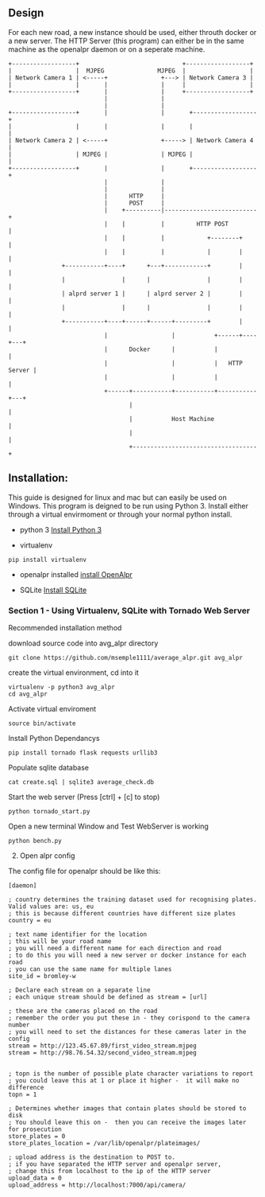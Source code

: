 ## Design

For each new road, a new instance should be used, either throuth docker or a new server.
The HTTP Server (this program) can either be in the same machine as the openalpr daemon or on a seperate machine.


    +------------------+                             +------------------+
    |                  |  MJPEG               MJPEG  |                  |
    | Network Camera 1 | <-----+               +---> | Network Camera 3 |
    |                  |       |               |     |                  |      
    +------------------+       |               |     +------------------+                                                      
                               |               |                          
                               |               |                                 
    +------------------+       |               |       +------------------+
    |                  |       |               |       |                  |
    | Network Camera 2 | <-----+               +-----> | Network Camera 4 |
    |                  | MJPEG |               | MJPEG |                  |      
    +------------------+       |               |       +------------------+      
                               |               |                                 
                               |               |                                 
                               |      HTTP     |                                 
                               |      POST     |                              
                               |    +----------|--------------------------+
                               |    |          |         HTTP POST        |
                               |    |          |            +--------+    |                              
                               |    |          |            |        |    |
                   +-----------+----+      +---+------------+        |    |
                   |                |      |                |        |    |
                   | alprd server 1 |      | alprd server 2 |        |    |
                   |                |      |                |        |    |  
                   +-----------+----+------+------+---------+        |    |
                               |                  |           +------+----+---+
                               |      Docker      |           |               |                      
                               |                  |           |   HTTP Server |                           
                               |                  |           |               |
                               +------+-----------+-----------+-----------+---+
                                      |                                   |
                                      |           Host Machine            |
                                      |                                   |
                                      +-----------------------------------+

## Installation:
This guide is designed for linux and mac but can easily be used on Windows.
This program is deigned to be run using Python 3.
Install either through a virtual envirmoment or through your normal python install.


- python 3
[Install Python 3](https://www.python.org/downloads/)

- virtualenv
```
pip install virtualenv
```

- openalpr installed
[install OpenAlpr](https://github.com/openalpr/openalpr/)

- SQLite
[Install SQLite](http://www.tutorialspoint.com/sqlite/sqlite_installation.htm)


### Section 1 - Using Virtualenv, SQLite with Tornado Web Server
Recommended installation method


download source code into avg_alpr directory
```
git clone https://github.com/msemple1111/average_alpr.git avg_alpr
```

create the virtual environment, cd into it
```
virtualenv -p python3 avg_alpr
cd avg_alpr
```

Activate virtual enviroment
```
source bin/activate
```

Install Python Dependancys
```
pip install tornado flask requests urllib3
```

Populate sqlite database

```
cat create.sql | sqlite3 average_check.db
```

Start the web server (Press [ctrl] + [c] to stop)
```
python tornado_start.py
```


Open a new terminal Window and Test WebServer is working
```
python bench.py
```


2. Open alpr config

The config file for openalpr should be like this:

```
[daemon]

; country determines the training dataset used for recognising plates.  Valid values are: us, eu
; this is because different countries have different size plates
country = eu

; text name identifier for the location
; this will be your road name
; you will need a different name for each direction and road
; to do this you will need a new server or docker instance for each road
; you can use the same name for multiple lanes
site_id = bromley-w

; Declare each stream on a separate line
; each unique stream should be defined as stream = [url]

; these are the cameras placed on the road
; remember the order you put these in - they corispond to the camera number
; you will need to set the distances for these cameras later in the config
stream = http://123.45.67.89/first_video_stream.mjpeg
stream = http://98.76.54.32/second_video_stream.mjpeg


; topn is the number of possible plate character variations to report
; you could leave this at 1 or place it higher -  it will make no difference
topn = 1

; Determines whether images that contain plates should be stored to disk
; You should leave this on -  then you can receive the images later for prosecution
store_plates = 0
store_plates_location = /var/lib/openalpr/plateimages/

; upload address is the destination to POST to.
; if you have separated the HTTP server and openalpr server,
; change this from localhost to the ip of the HTTP server
upload_data = 0
upload_address = http://localhost:7000/api/camera/
```
